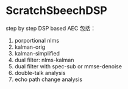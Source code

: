 # ScratchSbeechDSP
step by step DSP based AEC
包括：
1. porportional nlms
2. kalman-orig
3. kalman-simplified
4. dual filter: nlms-kalman
5. dual filter with spec-sub or mmse-denoise
6. double-talk analysis
7. echo path change analysis
